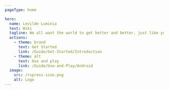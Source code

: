```yaml
---
pageType: home

hero:
  name: Levilde Luminia
  text: Wiki
  tagline: We all want the world to get better and better, just like you do
  actions:
    - theme: brand
      text: Get Started
      link: /Guide/Get-Started/Introduction
    - theme: alt
      text: Use and play
      link: /Guide/Use-and-Play/Android
  image:
    src: /rspress-icon.png
    alt: Logo
---
```

